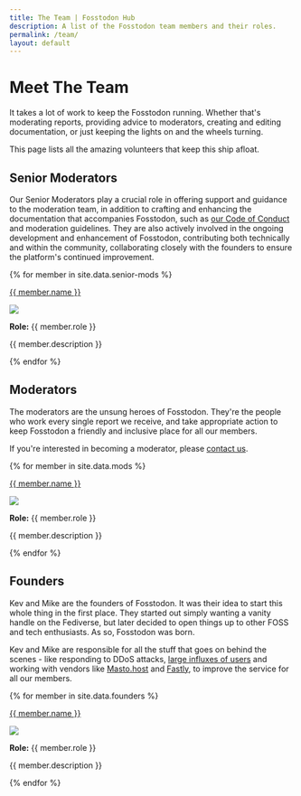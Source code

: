 ```yaml
---
title: The Team | Fosstodon Hub
description: A list of the Fosstodon team members and their roles.
permalink: /team/
layout: default
---
```

# Meet The Team

It takes a lot of work to keep the Fosstodon running. Whether that's moderating reports, providing advice to moderators, creating and editing documentation, or just keeping the lights on and the wheels turning.

This page lists all the amazing volunteers that keep this ship afloat.

## Senior Moderators

Our Senior Moderators play a crucial role in offering support and guidance to the moderation team, in addition to crafting and enhancing the documentation that accompanies Fosstodon, such as [our Code of Conduct](https://hub.fosstodon.org/coc) and moderation guidelines. They are also actively involved in the ongoing development and enhancement of Fosstodon, contributing both technically and within the community, collaborating closely with the founders to ensure the platform's continued improvement.

{% for member in site.data.senior-mods %}
<div class="team-banner">
    <p class="team-title"><a target="blank" href="{{ member.link }}">{{ member.name }}</a></p>
    <img class="team-avatar" src="{{ member.avatar }}" />
    <p><b>Role:</b> {{ member.role }}</p>
    <p>{{ member.description }}</p>
  </div>
{% endfor %}

<div style="clear: both;"></div>

## Moderators

The moderators are the unsung heroes of Fosstodon. They're the people who work every single report we receive, and take appropriate action to keep Fosstodon a friendly and inclusive place for all our members.

If you're interested in becoming a moderator, please [contact us](https://hub.fosstodon.org/contact/).

{% for member in site.data.mods %}
<div class="team-banner">
    <p class="team-title"><a target="blank" href="{{ member.link }}">{{ member.name }}</a></p>
    <img class="team-avatar" src="{{ member.avatar }}" />
    <p><b>Role:</b> {{ member.role }}</p>
    <p>{{ member.description }}</p>
  </div>
{% endfor %}

<div style="clear: both;"></div>


## Founders

Kev and Mike are the founders of Fosstodon. It was their idea to start this whole thing in the first place. They started out simply wanting a vanity handle on the Fediverse, but later decided to open things up to other FOSS and tech enthusiasts. As so, Fosstodon was born.

Kev and Mike are responsible for all the stuff that goes on behind the scenes - like responding to DDoS attacks, [large influxes of users](https://hub.fosstodon.org/elon-twitter-post-mortem/) and working with vendors like [Masto.host](https://masto.host) and [Fastly](https://fastly.com), to improve the service for all our members.

{% for member in site.data.founders %}
<div class="team-banner">
    <p class="team-title"><a target="blank" href="{{ member.link }}">{{ member.name }}</a></p>
    <img class="team-avatar" src="{{ member.avatar }}" />
    <p><b>Role:</b> {{ member.role }}</p>
    <p>{{ member.description }}</p>
  </div>
{% endfor %}

<div style="clear: both;"></div>
